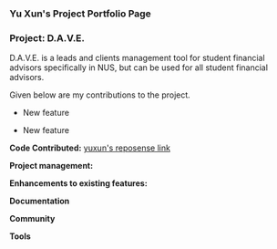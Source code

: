 ### Yu Xun's Project Portfolio Page 
### Project: D.A.V.E.
D.A.V.E. is a leads and clients management tool for student financial advisors specifically in NUS, but can be used for all student financial advisors.

Given below are my contributions to the project.
 
* New feature
  
* New feature

**Code Contributed:** [yuxun's reposense link](https://nus-cs2103-ay2324s1.github.io/tp-dashboard/?search=yuxunn&sort=groupTitle&sortWithin=title&timeframe=commit&mergegroup=&groupSelect=groupByRepos&breakdown=true&checkedFileTypes=docs~functional-code~test-code&since=2023-09-22&tabOpen=true&tabType=authorship&tabAuthor=yuxunn&tabRepo=AY2324S1-CS2103T-F08-2%2Ftp%5Bmaster%5D&authorshipIsMergeGroup=false&authorshipFileTypes=docs&authorshipIsBinaryFileTypeChecked=false&authorshipIsIgnoredFilesChecked=false)

**Project management:**

**Enhancements to existing features:**

**Documentation**

**Community**

**Tools**
